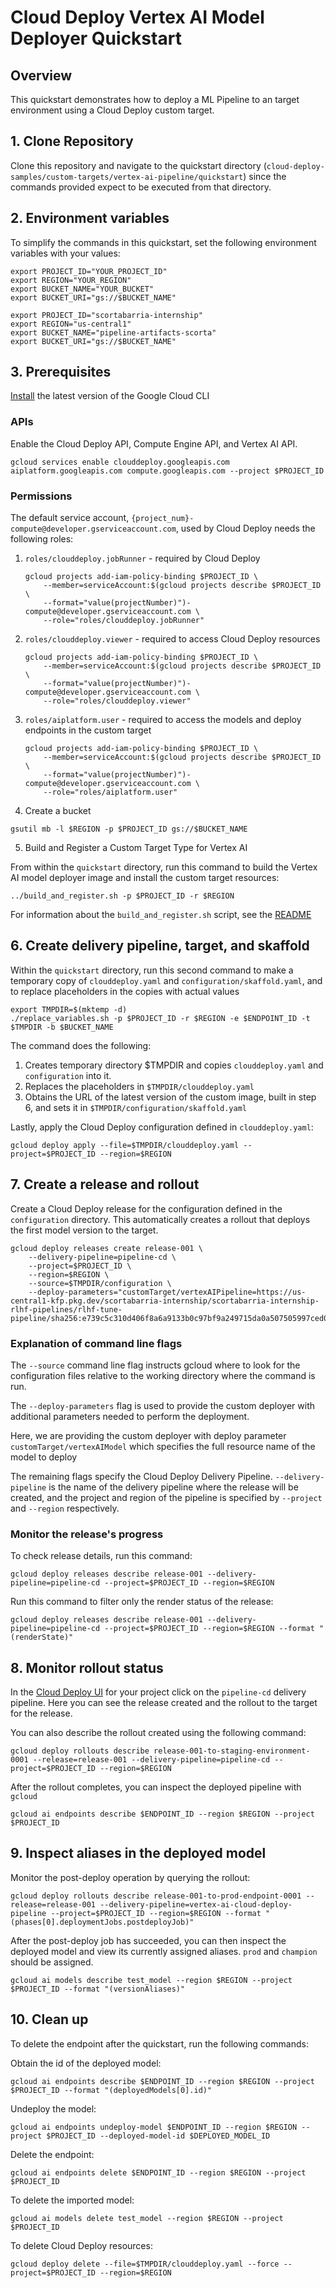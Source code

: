 # Cloud Deploy Vertex AI Model Deployer Quickstart

## Overview

This quickstart demonstrates how to deploy a ML Pipeline to an target environment using a Cloud Deploy custom target.


## 1. Clone Repository

Clone this repository and navigate to the quickstart directory (`cloud-deploy-samples/custom-targets/vertex-ai-pipeline/quickstart`) since the commands provided expect to be executed from that directory.

## 2. Environment variables

To simplify the commands in this quickstart, set the following environment variables with your values:

```shell
export PROJECT_ID="YOUR_PROJECT_ID"
export REGION="YOUR_REGION"
export BUCKET_NAME="YOUR_BUCKET"
export BUCKET_URI="gs://$BUCKET_NAME"
```

```shell
export PROJECT_ID="scortabarria-internship"
export REGION="us-central1"
export BUCKET_NAME="pipeline-artifacts-scorta"
export BUCKET_URI="gs://$BUCKET_NAME"
```
## 3. Prerequisites

[Install](https://cloud.google.com/sdk/docs/install) the latest version of the Google Cloud CLI


### APIs
Enable the Cloud Deploy API, Compute Engine API, and Vertex AI API.
   ```shell
   gcloud services enable clouddeploy.googleapis.com aiplatform.googleapis.com compute.googleapis.com --project $PROJECT_ID
   ```
### Permissions
The default service account, `{project_num}-compute@developer.gserviceaccount.com`, used by Cloud Deploy needs the
   following roles:

1. `roles/clouddeploy.jobRunner` - required by Cloud Deploy

   ```shell
   gcloud projects add-iam-policy-binding $PROJECT_ID \
       --member=serviceAccount:$(gcloud projects describe $PROJECT_ID \
       --format="value(projectNumber)")-compute@developer.gserviceaccount.com \
       --role="roles/clouddeploy.jobRunner"
   ```
2. `roles/clouddeploy.viewer` - required to access Cloud Deploy resources

   ```shell
   gcloud projects add-iam-policy-binding $PROJECT_ID \
       --member=serviceAccount:$(gcloud projects describe $PROJECT_ID \
       --format="value(projectNumber)")-compute@developer.gserviceaccount.com \
       --role="roles/clouddeploy.viewer"
   ```
3. `roles/aiplatform.user` - required to access the models and deploy endpoints in the custom target

   ```shell
   gcloud projects add-iam-policy-binding $PROJECT_ID \
       --member=serviceAccount:$(gcloud projects describe $PROJECT_ID \
       --format="value(projectNumber)")-compute@developer.gserviceaccount.com \
       --role="roles/aiplatform.user"
   ```

4. Create a bucket

```shell
gsutil mb -l $REGION -p $PROJECT_ID gs://$BUCKET_NAME
```


5. Build and Register a Custom Target Type for Vertex AI

From within the `quickstart` directory, run this command to build the Vertex AI model deployer image and
install the custom target resources:

```shell
../build_and_register.sh -p $PROJECT_ID -r $REGION
```

For information about the `build_and_register.sh` script, see the [README](../README.md#build)


## 6. Create delivery pipeline, target, and skaffold

Within the `quickstart` directory, run this second command to make a temporary copy of `clouddeploy.yaml` and
`configuration/skaffold.yaml`, and to replace placeholders in the copies with actual values

```shell
export TMPDIR=$(mktemp -d)
./replace_variables.sh -p $PROJECT_ID -r $REGION -e $ENDPOINT_ID -t $TMPDIR -b $BUCKET_NAME
```

The command does the following:
1. Creates temporary directory $TMPDIR and copies `clouddeploy.yaml` and `configuration` into it.
2. Replaces the placeholders in `$TMPDIR/clouddeploy.yaml`
3. Obtains the URL of the latest version of the custom image, built in step 6, and sets it in `$TMPDIR/configuration/skaffold.yaml`


Lastly, apply the Cloud Deploy configuration defined in `clouddeploy.yaml`:

```shell
gcloud deploy apply --file=$TMPDIR/clouddeploy.yaml --project=$PROJECT_ID --region=$REGION
```

## 7. Create a release and rollout

Create a Cloud Deploy release for the configuration defined in the `configuration` directory. This automatically
creates a rollout that deploys the first model version to the target.

```shell
gcloud deploy releases create release-001 \
    --delivery-pipeline=pipeline-cd \
    --project=$PROJECT_ID \
    --region=$REGION \
    --source=$TMPDIR/configuration \
    --deploy-parameters="customTarget/vertexAIPipeline=https://us-central1-kfp.pkg.dev/scortabarria-internship/scortabarria-internship-rlhf-pipelines/rlhf-tune-pipeline/sha256:e739c5c310d406f8a6a9133b0c97bf9a249715da0a507505997ced042e3e0f17"
```

### Explanation of command line flags

The `--source` command line flag instructs gcloud where to look for the configuration files relative to the working directory where the command is run.

The `--deploy-parameters` flag is used to provide the custom deployer with additional parameters needed to perform the deployment.

Here, we are providing the custom deployer with deploy parameter `customTarget/vertexAIModel`
which specifies the full resource name of the model to deploy

The remaining flags specify the Cloud Deploy Delivery Pipeline. `--delivery-pipeline` is the name of
the delivery pipeline where the release will be created, and the project and region of the pipeline
is specified by `--project` and `--region` respectively.


### Monitor the release's progress

To check release details, run this command:

```shell
gcloud deploy releases describe release-001 --delivery-pipeline=pipeline-cd --project=$PROJECT_ID --region=$REGION
```

Run this command to filter only the render status of the release:

```shell
gcloud deploy releases describe release-001 --delivery-pipeline=pipeline-cd --project=$PROJECT_ID --region=$REGION --format "(renderState)"
```

## 8. Monitor rollout status

In the [Cloud Deploy UI](https://cloud.google.com/deploy) for your project click on the
`pipeline-cd` delivery pipeline. Here you can see the release created and the rollout to the target for the release.

You can also describe the rollout created using the following command:

```shell
gcloud deploy rollouts describe release-001-to-staging-environment-0001 --release=release-001 --delivery-pipeline=pipeline-cd --project=$PROJECT_ID --region=$REGION
```

After the rollout completes, you can inspect the deployed pipeline with `gcloud`

```shell
gcloud ai endpoints describe $ENDPOINT_ID --region $REGION --project $PROJECT_ID
```
## 9. Inspect aliases in the deployed model 

Monitor the post-deploy operation by querying the rollout:

```shell
gcloud deploy rollouts describe release-001-to-prod-endpoint-0001 --release=release-001 --delivery-pipeline=vertex-ai-cloud-deploy-pipeline --project=$PROJECT_ID --region=$REGION --format "(phases[0].deploymentJobs.postdeployJob)"
```

After the post-deploy job has succeeded, you can then inspect the deployed model and view its currently assigned aliases. `prod` and `champion` should be assigned.

```shell
gcloud ai models describe test_model --region $REGION --project $PROJECT_ID --format "(versionAliases)"
```

## 10. Clean up

To delete the endpoint after the quickstart, run the following commands:

Obtain the id of the deployed model:
```shell
gcloud ai endpoints describe $ENDPOINT_ID --region $REGION --project $PROJECT_ID --format "(deployedModels[0].id)"
```

Undeploy the model:
```shell
gcloud ai endpoints undeploy-model $ENDPOINT_ID --region $REGION --project $PROJECT_ID --deployed-model-id $DEPLOYED_MODEL_ID
```

Delete the endpoint:
```shell
gcloud ai endpoints delete $ENDPOINT_ID --region $REGION --project $PROJECT_ID
```

To delete the imported model:

```shell
gcloud ai models delete test_model --region $REGION --project $PROJECT_ID
```

To delete Cloud Deploy resources:

```shell
gcloud deploy delete --file=$TMPDIR/clouddeploy.yaml --force --project=$PROJECT_ID --region=$REGION
```
